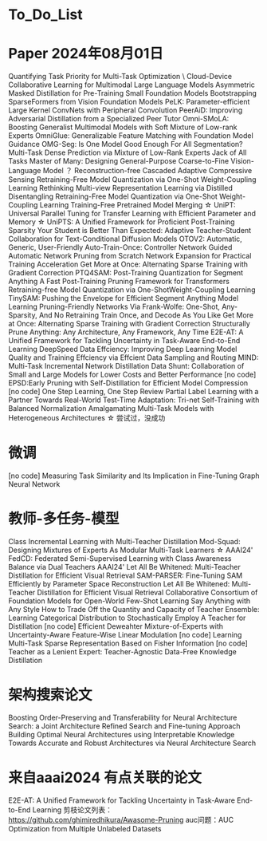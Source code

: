 # To_Do_List

# Paper 2024年08月01日
Quantifying Task Priority for Multi-Task Optimization \\
Cloud-Device Collaborative Learning for Multimodal Large Language Models
Asymmetric Masked Distillation for Pre-Training Small Foundation Models
Bootstrapping SparseFormers from Vision Foundation Models
PeLK: Parameter-efficient Large Kernel ConvNets with Peripheral Convolution
PeerAiD: Improving Adversarial Distillation from a Specialized Peer Tutor
Omni-SMoLA: Boosting Generalist Multimodal Models with Soft Mixture of Low-rank Experts
OmniGlue: Generalizable Feature Matching with Foundation Model Guidance
OMG-Seg: Is One Model Good Enough For All Segmentation?
Multi-Task Dense Prediction via Mixture of Low-Rank Experts
Jack of All Tasks Master of Many: Designing General-Purpose Coarse-to-Fine Vision-Language Model
？ Reconstruction-free Cascaded Adaptive Compressive Sensing 
Retraining-Free Model Quantization via One-Shot Weight-Coupling Learning
Rethinking Multi-view Representation Learning via Distilled Disentangling
Retraining-Free Model Quantization via One-Shot Weight-Coupling Learning
Training-Free Pretrained Model Merging ☆ 
UniPT: Universal Parallel Tuning for Transfer Learning with Efficient Parameter and Memory ☆ 
UniPTS: A Unified Framework for Proficient Post-Training Sparsity
Your Student is Better Than Expected: Adaptive Teacher-Student Collaboration for Text-Conditional Diffusion Models
OTOV2: Automatic, Generic, User-Friendly
Auto-Train-Once: Controller Network Guided Automatic Network Pruning from Scratch
Network Expansion for Practical Training Acceleration
Get More at Once: Alternating Sparse Training with Gradient Correction
PTQ4SAM: Post-Training Quantization for Segment Anything
A Fast Post-Training Pruning Framework for Transformers
Retraining-free Model Quantization via One-ShotWeight-Coupling Learning
TinySAM: Pushing the Envelope for Efficient Segment Anything Model
Learning Pruning-Friendly Networks Via Frank-Wolfe: One-Shot, Any-Sparsity, And No Retraining
Train Once, and Decode As You Like
Get More at Once: Alternating Sparse Training with Gradient Correction
Structurally Prune Anything: Any Architecture, Any Framework, Any Time
E2E-AT: A Unified Framework for Tackling Uncertainty in Task-Aware End-to-End Learning
DeepSpeed Data Effciency: Improving Deep Learning Model Quality and Training Effciency via Effcient Data Sampling and Routing
MIND: Multi-Task Incremental Network Distillation
Data Shunt: Collaboration of Small and Large Models for Lower Costs and Better Performance
[no code] EPSD:Early Pruning with Self-Distillation for Efficient Model Compression
[no code] One Step Learning, One Step Review
Partial Label Learning with a Partner
Towards Real-World Test-Time Adaptation: Tri-net Self-Training with Balanced Normalization
Amalgamating Multi-Task Models with Heterogeneous Architectures ☆ 尝试过，没成功
# 微调
[no code] Measuring Task Similarity and Its Implication in Fine-Tuning Graph Neural Network

# 教师-多任务-模型
Class Incremental Learning with Multi-Teacher Distillation
Mod-Squad: Designing Mixtures of Experts As Modular Multi-Task Learners ☆
AAAI24' FedCD: Federated Semi-Supervised Learning with Class Awareness Balance via Dual Teachers
AAAI24' Let All Be Whitened: Multi-Teacher Distillation for Efficient Visual Retrieval
SAM-PARSER: Fine-Tuning SAM Efficiently by Parameter Space Reconstruction
Let All Be Whitened: Multi-Teacher Distillation for Efficient Visual Retrieval
Collaborative Consortium of Foundation Models for Open-World Few-Shot Learning
Say Anything with Any Style
How to Trade Off the Quantity and Capacity of Teacher Ensemble: Learning Categorical Distribution to Stochastically Employ A Teacher for Distillation 
[no code] Efficient Deweahter Mixture-of-Experts with Uncertainty-Aware Feature-Wise Linear Modulation
[no code] Learning Multi-Task Sparse Representation Based on Fisher Information
[no code]  Teacher as a Lenient Expert: Teacher-Agnostic Data-Free Knowledge Distillation
# 架构搜索论文
Boosting Order-Preserving and Transferability for Neural Architecture Search: a Joint Architecture Refined Search and Fine-tuning Approach
Building Optimal Neural Architectures using Interpretable Knowledge
Towards Accurate and Robust Architectures via Neural Architecture Search

# 来自aaai2024 有点关联的论文
E2E-AT: A Unified Framework for Tackling Uncertainty in Task-Aware End-to-End Learning
剪枝论文列表：https://github.com/ghimiredhikura/Awasome-Pruning
auc问题：AUC Optimization from Multiple Unlabeled Datasets
